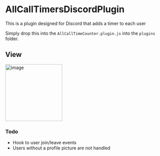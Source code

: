 # AllCallTimersDiscordPlugin
This is a plugin designed for Discord that adds a timer to each user

Simply drop this into the `AllCallTimeCounter.plugin.js` into the `plugins` folder.

## View
<img width="179" alt="image" src="https://github.com/Max-Herbold/AllCallTimersDiscordPlugin/assets/49804267/10b97437-accb-49ed-9cb8-bf8b98a26f35">


### Todo
- Hook to user join/leave events
- Users without a profile picture are not handled
